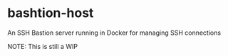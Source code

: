 # bashtion-host
An SSH Bastion server running in Docker for managing SSH connections

NOTE: This is still a WIP
